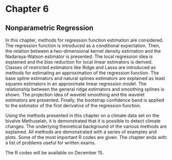 # Chapter 6
## Nonparametric Regression

In this chapter, methods for regression function estimation are considered. The regression function is introduced as a conditional expectation. Then, the relation between a two-dimensional kernel density estimation and the Nadaraya-Watson estimator is presented. The local regression idea is explained and the bias reduction for local linear estimators is derived. Classes of restricted estimators like Ridge and Lasso are introduced as methods for estimating an approximation of the regression function. The base spline estimators and natural splines estimators are explained as least squares estimators in an approximate linear regression model. The relationship between the general ridge estimators and smoothing splines is shown. The projection idea of wavelet smoothing and the wavelet estimators are presented. Finally, the bootstrap confidence band is applied to the estimator of the first derivative of the regression function.

Using the methods presented in this chapter on a climate data set on the bivalve Methuselah, it is demonstrated that it is possible to detect climate changes. The underlying theoretical background of the various methods are explained. All methods are demonstrated with a series of examples and plots. Some of the most important R codes are given. The chapter ends with a list of problems useful for written exams.

The R codes will be available on December 15. 
